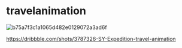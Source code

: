 # travelanimation

![b75a7f3c1a1065d482e0129072a3ad6f](https://github.com/ravimandal06/TravelFlutterAnimation/assets/69504158/37456ec1-2cb6-4b19-a1fb-6fdfaa287002)


https://dribbble.com/shots/3787326-SY-Expedition-travel-animation
